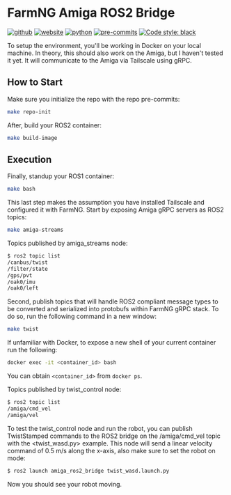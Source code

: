 # FarmNG Amiga ROS2 Bridge
[![github](https://img.shields.io/badge/GitHub-ucmercedrobotics-181717.svg?style=flat&logo=github)](https://github.com/ucmercedrobotics)
[![website](https://img.shields.io/badge/Website-UCMRobotics-5087B2.svg?style=flat&logo=telegram)](https://robotics.ucmerced.edu/)
[![python](https://img.shields.io/badge/Python-3.10.12-3776AB.svg?style=flat&logo=python&logoColor=white)](https://www.python.org)
[![pre-commits](https://img.shields.io/badge/pre--commit-enabled-brightgreen?logo=pre-commit&logoColor=white)](https://github.com/pre-commit/pre-commit)
[![Code style: black](https://img.shields.io/badge/code%20style-black-000000.svg)](https://github.com/psf/black)
<!-- TODO: work to enable mypy -->
<!-- [![Checked with mypy](http://www.mypy-lang.org/static/mypy_badge.svg)](http://mypy-lang.org/) -->
<!-- TODO: work to enable pydocstyle -->
<!-- [![pydocstyle](https://img.shields.io/badge/pydocstyle-enabled-AD4CD3)](http://www.pydocstyle.org/en/stable/) -->

<!-- [![arXiv](https://img.shields.io/badge/arXiv-2409.04653-b31b1b.svg)](https://arxiv.org/abs/2409.04653) -->

To setup the environment, you'll be working in Docker on your local machine. In theory, this should also work on the Amiga, but I haven't tested it yet.
It will communicate to the Amiga via Tailscale using gRPC.
## How to Start
Make sure you initialize the repo with the repo pre-commits:
```bash
make repo-init
```

<!-- To start, make your local Docker network to connect your VNC client, local machine, and Amiga together. You'll use this later when remote controlling the Amiga.
```bash
make network
``` -->

After, build your ROS2 container:
```bash
make build-image
```

<!-- Next, standup the VNC container to forward X11 to your web browser. You can see this at `localhost:8080`.
```bash
make vnc
``` -->
## Execution
Finally, standup your ROS1 container:
```bash
make bash
```

This last step makes the assumption you have installed Tailscale and configured it with FarmNG.
Start by exposing Amiga gRPC servers as ROS2 topics:
```bash
make amiga-streams
```

Topics published by amiga_streams node:
```bash
$ ros2 topic list
/canbus/twist
/filter/state
/gps/pvt
/oak0/imu
/oak0/left
```

Second, publish topics that will handle ROS2 compliant message types to be converted and serialized into protobufs within FarmNG gRPC stack.
To do so, run the following command in a new window:
```bash
make twist
```

If unfamiliar with Docker, to expose a new shell of your current container run the following:
```bash
docker exec -it <container_id> bash
```
You can obtain `<container_id>` from `docker ps`.

Topics published by twist_control node:
```bash
$ ros2 topic list
/amiga/cmd_vel
/amiga/vel
```
To test the twist_control node and run the robot, you can publish TwistStamped commands to the ROS2 bridge on the /amiga/cmd_vel topic with the <twist_wasd.py> example. This node will send a linear velocity command of 0.5 m/s along the x-axis, also make sure to set the robot on <autocontrolL> mode: 
```bash
$ ros2 launch amiga_ros2_bridge twist_wasd.launch.py
```
Now you should see your robot moving. 
